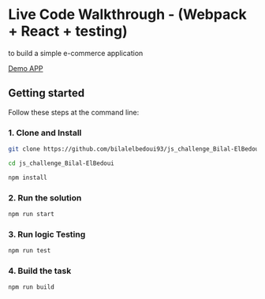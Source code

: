# Live Code Walkthrough - (Webpack + React + testing)
to build a simple e-commerce application

[Demo APP](http://musement-online-shop.surge.sh)


## Getting started
Follow these steps at the command line:

### 1. Clone and Install 
```bash
git clone https://github.com/bilalelbedoui93/js_challenge_Bilal-ElBedoui

cd js_challenge_Bilal-ElBedoui

npm install
```
### 2. Run the solution
```bash
npm run start
```

### 3. Run logic Testing
```bash
npm run test
```

### 4. Build the task
```bash
npm run build
```


